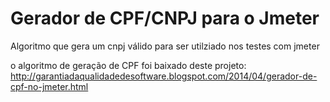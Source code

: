 # Gerador de CPF/CNPJ para o Jmeter
Algoritmo que gera um cnpj válido para ser utilziado nos testes com jmeter


o algoritmo de geração de CPF foi baixado deste projeto: http://garantiadaqualidadedesoftware.blogspot.com/2014/04/gerador-de-cpf-no-jmeter.html

